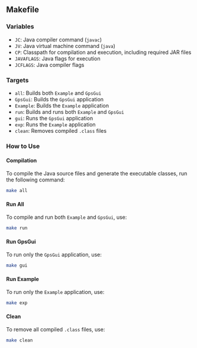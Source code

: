 ## Makefile

### Variables
- `JC`: Java compiler command (`javac`)
- `JV`: Java virtual machine command (`java`)
- `CP`: Classpath for compilation and execution, including required JAR files
- `JAVAFLAGS`: Java flags for execution
- `JCFLAGS`: Java compiler flags

### Targets
- `all`: Builds both `Example` and `GpsGui`
- `GpsGui`: Builds the `GpsGui` application
- `Example`: Builds the `Example` application
- `run`: Builds and runs both `Example` and `GpsGui`
- `gui`: Runs the `GpsGui` application
- `exp`: Runs the `Example` application
- `clean`: Removes compiled `.class` files

### How to Use

#### Compilation
To compile the Java source files and generate the executable classes, run the following command:
```bash
make all
```

#### Run All
To compile and run both `Example` and `GpsGui`, use:
```bash
make run
```

#### Run GpsGui
To run only the `GpsGui` application, use:
```bash
make gui
```

#### Run Example
To run only the `Example` application, use:
```bash
make exp
```

#### Clean
To remove all compiled `.class` files, use:
```bash
make clean
```